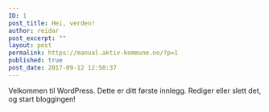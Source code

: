 ```yaml
---
ID: 1
post_title: Hei, verden!
author: reidar
post_excerpt: ""
layout: post
permalink: https://manual.aktiv-kommune.no/?p=1
published: true
post_date: 2017-09-12 12:50:37
---
```

Velkommen til WordPress. Dette er ditt første innlegg. Rediger eller slett det, og start bloggingen!